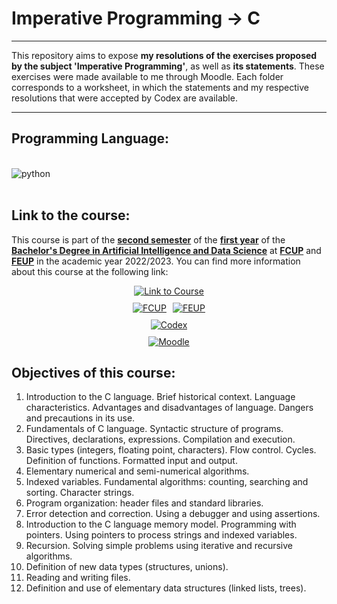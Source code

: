 # Imperative Programming -> C

---

This repository aims to expose **my resolutions of the exercises proposed by the subject 'Imperative Programming'**, as well as **its statements**.
These exercises were made available to me through Moodle.
Each folder corresponds to a worksheet, in which the statements and my respective resolutions that were accepted by Codex are available.

---

## Programming Language:

<div style = "display: inline_block"><br/>
  <img align="center" alt="python" src="https://img.shields.io/badge/C-00599C?style=for-the-badge&logo=c&logoColor=white" />
</div><br/>


## Link to the course: 

This course is part of the **<u>second semester</u>** of the **<u>first year</u>** of the **<u>Bachelor's Degree in Artificial Intelligence and Data Science</u>** at **<u>FCUP</u>** and **<u>FEUP</u>** in the academic year 2022/2023. You can find more information about this course at the following link:


<div style="display: flex; flex-direction: column; align-items: center; gap: 10px;">
  <!-- Link centralizado na parte superior -->
  <a href="https://sigarra.up.pt/fcup/pt/UCURR_GERAL.FICHA_UC_VIEW?pv_ocorrencia_id=508292">
    <img alt="Link to Course" src="https://img.shields.io/badge/Link_to_Course-0077B5?style=for-the-badge&logo=logoColor=white" />
  </a>

  <!-- Linha com dois links lado a lado -->
  <div style="display: flex; gap: 10px; justify-content: center;">
    <a href="https://sigarra.up.pt/fcup/pt/web_page.inicial">
      <img alt="FCUP" src="https://img.shields.io/badge/FCUP-808080?style=for-the-badge&logo=logoColor=grey" />
    </a>
    <a href="https://sigarra.up.pt/feup/pt/web_page.inicial">
      <img alt="FEUP" src="https://img.shields.io/badge/FEUP-808080?style=for-the-badge&logo=logoColor=grey" />
    </a>
  </div>

  <!-- Link centralizado abaixo -->
  <a href="https://codex.dcc.fc.up.pt/">
    <img alt="Codex" src="https://img.shields.io/badge/Codex-00FFFF?style=for-the-badge&logo=logoColor=cian" />
  </a>
  
<a href="https://moodle2223.up.pt/">
    <img alt="Moodle" src="https://img.shields.io/badge/Moodle-00FFFF?style=for-the-badge&logo=logoColor=cian" />
  </a>
</div>




## Objectives of this course:

1. Introduction to the C language. Brief historical context. Language characteristics. Advantages and disadvantages of language. Dangers and precautions in its use.
2. Fundamentals of C language. Syntactic structure of programs. Directives, declarations, expressions. Compilation and execution.
3. Basic types (integers, floating point, characters). Flow control. Cycles. Definition of functions. Formatted input and output.
4. Elementary numerical and semi-numerical algorithms.
5. Indexed variables. Fundamental algorithms: counting, searching and sorting. Character strings.
6. Program organization: header files and standard libraries.
7. Error detection and correction. Using a debugger and using assertions.
8. Introduction to the C language memory model. Programming with pointers. Using pointers to process strings and indexed variables.
9. Recursion. Solving simple problems using iterative and recursive algorithms.
10. Definition of new data types (structures, unions).
11. Reading and writing files.
12. Definition and use of elementary data structures (linked lists, trees).
